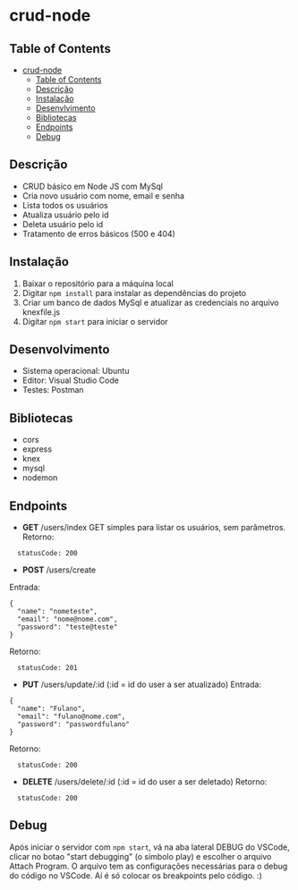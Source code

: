 # crud-node

## Table of Contents

- [crud-node](#crud-node)
  - [Table of Contents](#table-of-contents)
  - [Descrição](#descrição)
  - [Instalação](#instalação)
  - [Desenvlvimento](#desenvolvimento)
  - [Bibliotecas](#bibliotecas)
  - [Endpoints](#endpoints)
  - [Debug](#debug)

## Descrição
- CRUD básico em Node JS com MySql
- Cria novo usuário com nome, email e senha
- Lista todos os usuários
- Atualiza usuário pelo id
- Deleta usuário pelo id
- Tratamento de erros básicos (500 e 404)

## Instalação

1. Baixar o repositório para a máquina local
2. Digitar `npm install` para instalar as dependências do projeto
3. Criar um banco de dados MySql e atualizar as credenciais no arquivo knexfile.js
4. Digitar `npm start` para iniciar o servidor

## Desenvolvimento
- Sistema operacional: Ubuntu
- Editor: Visual Studio Code
- Testes: Postman

## Bibliotecas
- cors
- express
- knex
- mysql
- nodemon

## Endpoints

- **GET** /users/index
GET simples para listar os usuários, sem parâmetros.
Retorno:
```json=
  statusCode: 200
```
- **POST** /users/create

Entrada:
```json=
{
  "name": "nometeste",
  "email": "nome@nome.com",
  "password": "teste@teste"
}
```

Retorno:
```json=
  statusCode: 201
```

- **PUT** /users/update/:id 
(:id = id do user a ser atualizado)
Entrada:
```json=
{
  "name": "Fulano",
  "email": "fulano@nome.com",
  "password": "passwordfulano"
}
```

Retorno:
```json=
  statusCode: 200
```
- **DELETE** /users/delete/:id
(:id = id do user a ser deletado)
Retorno:
```json=
  statusCode: 200
```
## Debug

Após iniciar o servidor com `npm start`, vá na aba lateral DEBUG do VSCode, clicar no botao "start debugging" (o símbolo play) e escolher o arquivo Attach Program. O arquivo tem as configurações necessárias para o debug do código no VSCode. Aí é só colocar os breakpoints pelo código. :)